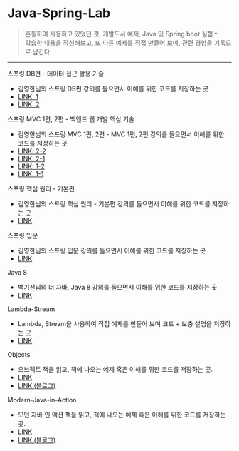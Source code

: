 # Java-Spring-Lab

>혼동하여 사용하고 있었던 것, 개발도서 예제, Java 및 Spring boot 실험소 <br/>
>학습한 내용을 작성해보고, 또 다른 예제를 직접 만들어 보며, 관련 경험을 기록으로 남긴다. <br/>
---


스프링 DB편 - 데이터 접근 활용 기술
- 김영한님의 스프링 DB편 강의를 들으면서 이해를 위한 코드를 저장하는 곳
- [LINK: 1](https://github.com/mingseok/itemservice-db)<br/>
- [LINK: 2](https://github.com/mingseok/springTransactional)<br/>




스프링 MVC 1편, 2편 - 백엔드 웹 개발 핵심 기술
- 김영한님의 스프링 MVC 1편, 2편 - MVC 1편, 2편 강의를 들으면서 이해를 위한 코드를 저장하는 곳
- [LINK: 2-2](https://github.com/mingseok/exception)<br/>
- [LINK: 2-1](https://github.com/mingseok/practice-mvc)<br/>
- [LINK: 1-2](https://github.com/mingseok/spring-mvc-basic)<br/>
- [LINK: 1-1](https://github.com/mingseok/SpringMvc)<br/>


스프링 핵심 원리 - 기본편
- 김영한님의 스프링 핵심 원리 - 기본편 강의를 들으면서 이해를 위한 코드를 저장하는 곳
- [LINK](https://github.com/mingseok/springConvention)<br/>


스프링 입문 
- 김영한님의 스프링 입문 강의를 들으면서 이해를 위한 코드를 저장하는 곳
- [LINK](https://github.com/mingseok/Java-Spring-Lab/tree/main/helloSpring)<br/>


Java 8
- 백기선님의 더 자바, Java 8 강의를 들으면서 이해를 위한 코드를 저장하는 곳
- [LINK](https://github.com/mingseok/Java-Spring-Lab/tree/main/Java-8)<br/>


Lambda-Stream
- Lambda, Stream을 사용하여 직접 예제를 만들어 보며 코드 + 보충 설명을 저장하는 곳
- [LINK](https://github.com/mingseok/Java-Spring-Lab/tree/main/Lambda-Stream)<br/>


Objects
- 오브젝트 책을 읽고, 책에 나오는 예제 혹은 이해를 위한 코드를 저장하는 곳.
- [LINK](https://github.com/mingseok/Java-Spring-Lab/tree/main/Objects)<br/>
- [LINK (블로그)](https://alstjr706.tistory.com/category/Dev%20Book%20Review/Objects)<br/>



Modern-Java-in-Action
- 모던 자바 인 액션 책을 읽고, 책에 나오는 예제 혹은 이해를 위한 코드를 저장하는 곳.
- [LINK](https://github.com/mingseok/Java-Spring-Lab/tree/main/Modern-Java-in-Action)<br/>
- [LINK (블로그)](https://alstjr706.tistory.com/category/Dev%20Book%20Review/Modern%20Java%20in%20Action)<br/>
